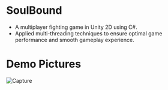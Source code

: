 # SoulBound
- A multiplayer fighting game in Unity 2D using C#.
- Applied multi-threading techniques to ensure optimal game performance and smooth gameplay experience.

# Demo Pictures
![Capture](https://github.com/user-attachments/assets/ba4f2ff9-90fa-4134-873b-ef9abaa8fe4f)
